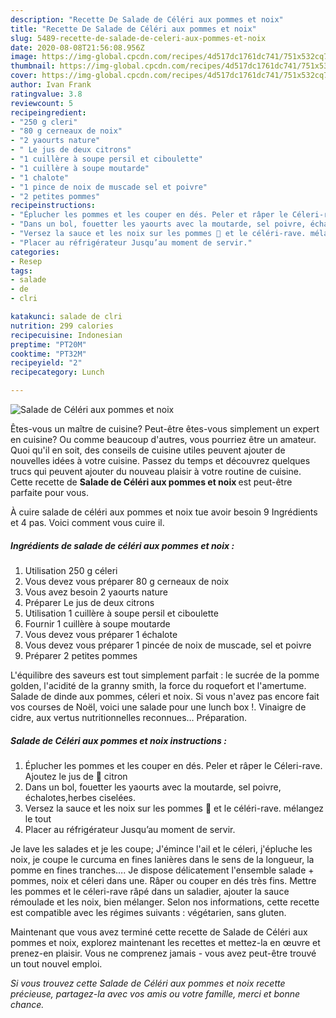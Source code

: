 ```yaml
---
description: "Recette De Salade de Céléri aux pommes et noix"
title: "Recette De Salade de Céléri aux pommes et noix"
slug: 5489-recette-de-salade-de-celeri-aux-pommes-et-noix
date: 2020-08-08T21:56:08.956Z
image: https://img-global.cpcdn.com/recipes/4d517dc1761dc741/751x532cq70/salade-de-celeri-aux-pommes-et-noix-photo-principale-de-la-recette.jpg
thumbnail: https://img-global.cpcdn.com/recipes/4d517dc1761dc741/751x532cq70/salade-de-celeri-aux-pommes-et-noix-photo-principale-de-la-recette.jpg
cover: https://img-global.cpcdn.com/recipes/4d517dc1761dc741/751x532cq70/salade-de-celeri-aux-pommes-et-noix-photo-principale-de-la-recette.jpg
author: Ivan Frank
ratingvalue: 3.8
reviewcount: 5
recipeingredient:
- "250 g cleri"
- "80 g cerneaux de noix"
- "2 yaourts nature"
- " Le jus de deux citrons"
- "1 cuillère à soupe persil et ciboulette"
- "1 cuillère à soupe moutarde"
- "1 chalote"
- "1 pince de noix de muscade sel et poivre"
- "2 petites pommes"
recipeinstructions:
- "Éplucher les pommes et les couper en dés. Peler et râper le Céleri-rave. Ajoutez le jus de 🍋 citron"
- "Dans un bol, fouetter les yaourts avec la moutarde, sel poivre, échalotes,herbes ciselées."
- "Versez la sauce et les noix sur les pommes 🍎 et le céléri-rave. mélangez le tout"
- "Placer au réfrigérateur Jusqu’au moment de servir."
categories:
- Resep
tags:
- salade
- de
- clri

katakunci: salade de clri 
nutrition: 299 calories
recipecuisine: Indonesian
preptime: "PT20M"
cooktime: "PT32M"
recipeyield: "2"
recipecategory: Lunch

---
```



![Salade de Céléri aux pommes et noix](https://img-global.cpcdn.com/recipes/4d517dc1761dc741/751x532cq70/salade-de-celeri-aux-pommes-et-noix-photo-principale-de-la-recette.jpg)

Êtes-vous un maître de cuisine? Peut-être êtes-vous simplement un expert en cuisine? Ou comme beaucoup d'autres, vous pourriez être un amateur. Quoi qu'il en soit, des conseils de cuisine utiles peuvent ajouter de nouvelles idées à votre cuisine. Passez du temps et découvrez quelques trucs qui peuvent ajouter du nouveau plaisir à votre routine de cuisine. Cette recette de <strong> Salade de Céléri aux pommes et noix </strong> est peut-être parfaite pour vous.

<!--inarticleads1-->

À cuire salade de céléri aux pommes et noix tue avoir besoin 9 Ingrédients et 4 pas. Voici comment vous cuire il.

##### Ingrédients de salade de céléri aux pommes et noix :

1. Utilisation 250 g céleri
1. Vous devez vous préparer 80 g cerneaux de noix
1. Vous avez besoin 2 yaourts nature
1. Préparer  Le jus de deux citrons
1. Utilisation 1 cuillère à soupe persil et ciboulette
1. Fournir 1 cuillère à soupe moutarde
1. Vous devez vous préparer 1 échalote
1. Vous devez vous préparer 1 pincée de noix de muscade, sel et poivre
1. Préparer 2 petites pommes


L&#39;équilibre des saveurs est tout simplement parfait : le sucrée de la pomme golden, l&#39;acidité de la granny smith, la force du roquefort et l&#39;amertume. Salade de dinde aux pommes, céleri et noix. Si vous n&#39;avez pas encore fait vos courses de Noël, voici une salade pour une lunch box !. Vinaigre de cidre, aux vertus nutritionnelles reconnues… Préparation. 

<!--inarticleads2-->

##### Salade de Céléri aux pommes et noix instructions :

1. Éplucher les pommes et les couper en dés. Peler et râper le Céleri-rave. Ajoutez le jus de 🍋 citron
1. Dans un bol, fouetter les yaourts avec la moutarde, sel poivre, échalotes,herbes ciselées.
1. Versez la sauce et les noix sur les pommes 🍎 et le céléri-rave. mélangez le tout
1. Placer au réfrigérateur Jusqu’au moment de servir.


Je lave les salades et je les coupe; J&#39;émince l&#39;ail et le céleri, j&#39;épluche les noix, je coupe le curcuma en fines lanières dans le sens de la longueur, la pomme en fines tranches…. Je dispose délicatement l&#39;ensemble salade + pommes, noix et céleri dans une. Râper ou couper en dés très fins. Mettre les pommes et le céleri-rave râpé dans un saladier, ajouter la sauce rémoulade et les noix, bien mélanger. Selon nos informations, cette recette est compatible avec les régimes suivants : végétarien, sans gluten. 

<!--inarticleads1-->

<p>
Maintenant que vous avez terminé cette recette de Salade de Céléri aux pommes et noix, explorez maintenant les recettes et mettez-la en œuvre et prenez-en plaisir. Vous ne comprenez jamais - vous avez peut-être trouvé un tout nouvel emploi.
</p>

<p>
<i>Si vous trouvez cette Salade de Céléri aux pommes et noix recette précieuse, partagez-la avec vos amis ou votre famille, merci et bonne chance.</i>
</p>
